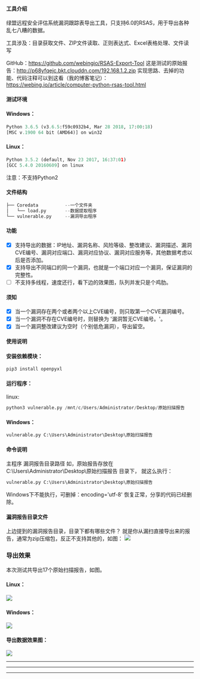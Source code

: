 #### 工具介绍
绿盟远程安全评估系统漏洞跟踪表导出工具，只支持6.0的RSAS，用于导出各种乱七八糟的数据。

工具涉及：目录获取文件、ZIP文件读取、正则表达式、Excel表格处理、文件读写

GitHub：https://github.com/webingio/RSAS-Export-Tool
这是测试的原始报告：http://p68yfqejc.bkt.clouddn.com/192.168.1.2.zip
实现思路、去掉的功能、代码注释可以到这看（我的博客笔记）：https://webing.io/article/computer-python-rsas-tool.html

#### 测试环境
#### Windows：
```python
Python 3.6.5 (v3.6.5:f59c0932b4, Mar 28 2018, 17:00:18)
[MSC v.1900 64 bit (AMD64)] on win32
```
#### Linux：
```python
Python 3.5.2 (default, Nov 23 2017, 16:37:01)
[GCC 5.4.0 20160609] on linux
```
注意：不支持Python2

#### 文件结构
```python
├── Coredata          --一个文件夹
│   └── load.py       --数据提取程序
└── vulnerable.py     --漏洞导出程序
```

#### 功能
- [x] 支持导出的数据：IP地址、漏洞名称、风险等级、整改建议、漏洞描述、漏洞CVE编号、漏洞对应端口、漏洞对应协议、漏洞对应服务等，其他数据考虑以后是否添加。
- [x] 支持导出不同端口的同一个漏洞，也就是一个端口对应一个漏洞，保证漏洞的完整性。
- [ ] 不支持多线程，速度还行，看下边的效果图，队列并发只是个鸡肋。

#### 须知
- [x] 当一个漏洞存在两个或者两个以上CVE编号，则只取第一个CVE漏洞编号。
- [x] 当一个漏洞不存在CVE编号时，则替换为 '漏洞暂无CVE编号。'。
- [x] 当一个漏洞整改建议为空时（个别低危漏洞），导出留空。

#### 使用说明
#### 安装依赖模块：
```python
pip3 install openpyxl
```
#### 运行程序：
linux:
```python
python3 vulnerable.py /mnt/c/Users/Administrator/Desktop/原始扫描报告
```
#### Windows：
```python
vulnerable.py C:\Users\Administrator\Desktop\原始扫描报告
```
#### 命令说明
主程序 漏洞报告目录路径
如，原始报告存放在 C:\Users\Administrator\Desktop\原始扫描报告 目录下，
就这么执行：
```python
vulnerable.py C:\Users\Administrator\Desktop\原始扫描报告
```
Windows下不能执行，可删掉：encoding='utf-8' 恢复正常，分享的代码已经删除。

#### 漏洞报告目录文件
上边提到的漏洞报告目录，目录下都有哪些文件？
就是你从漏扫直接导出来的报告，通常为zip压缩包，反正不支持其他的，如图：
![](http://p4nyd2zat.bkt.clouddn.com/rsas_zip.png)

### 导出效果
本次测试共导出17个原始扫描报告，如图。
#### Linux：
![](http://p4nyd2zat.bkt.clouddn.com/rsas_linux_test.png)

#### Windows：
![](http://p4nyd2zat.bkt.clouddn.com/rsas_windows_test.png)

#### 导出数据效果图：
![](http://p4nyd2zat.bkt.clouddn.com/rsas_gif.gif)

---
---
---
